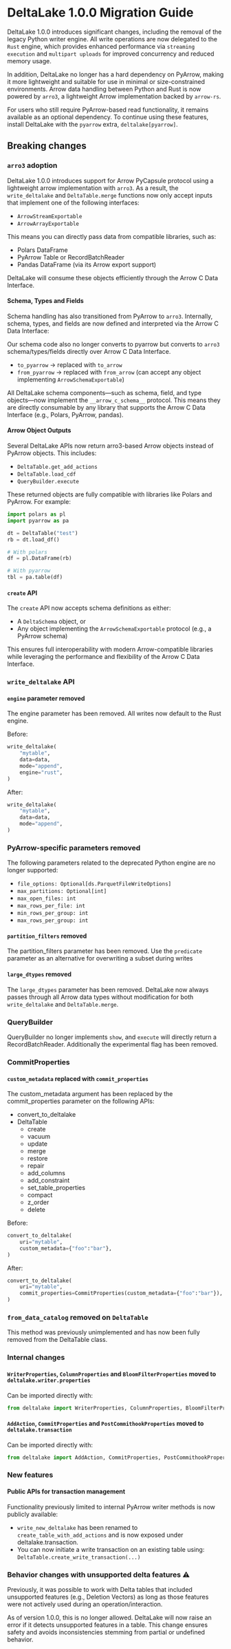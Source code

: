 # DeltaLake 1.0.0 Migration Guide

DeltaLake 1.0.0 introduces significant changes, including the removal of the legacy Python writer engine. All write operations are now delegated to the `Rust` engine, which provides enhanced performance via `streaming execution` and `multipart uploads` for improved concurrency and reduced memory usage.

In addition, DeltaLake no longer has a hard dependency on PyArrow, making it more lightweight and suitable for use in minimal or size-constrained environments. Arrow data handling between Python and Rust is now powered by `arro3`, a lightweight Arrow implementation backed by `arrow-rs`.

For users who still require PyArrow-based read functionality, it remains available as an optional dependency. To continue using these features, install DeltaLake with the `pyarrow` extra, `deltalake[pyarrow]`.

## Breaking changes

### `arro3` adoption

DeltaLake 1.0.0 introduces support for Arrow PyCapsule protocol using a lightweight arrow implementation with `arro3`. As a result, the `write_deltalake` and `DeltaTable.merge` functions now only accept inputs that implement one of the following interfaces:

- `ArrowStreamExportable`
- `ArrowArrayExportable`

This means you can directly pass data from compatible libraries, such as:

- Polars DataFrame
- PyArrow Table or RecordBatchReader
- Pandas DataFrame (via its Arrow export support)

DeltaLake will consume these objects efficiently through the Arrow C Data Interface.

#### Schema, Types and Fields

Schema handling has also transitioned from PyArrow to `arro3`. Internally, schema, types, and fields are now defined and interpreted via the Arrow C Data Interface:

Our schema code also no longer converts to pyarrow but converts to `arro3` schema/types/fields directly over Arrow C Data Interface.

- `to_pyarrow` → replaced with `to_arrow`
- `from_pyarrow` -> replaced with `from_arrow` (can accept any object implementing `ArrowSchemaExportable`)

All DeltaLake schema components—such as schema, field, and type objects—now implement the `__arrow_c_schema__` protocol. This means they are directly consumable by any library that supports the Arrow C Data Interface (e.g., Polars, PyArrow, pandas).

#### Arrow Object Outputs

Several DeltaLake APIs now return arro3-based Arrow objects instead of PyArrow objects. This includes:

- `DeltaTable.get_add_actions`
- `DeltaTable.load_cdf`
- `QueryBuilder.execute`

These returned objects are fully compatible with libraries like Polars and PyArrow. For example:

```python
import polars as pl
import pyarrow as pa

dt = DeltaTable("test")
rb = dt.load_df()

# With polars
df = pl.DataFrame(rb)

# With pyarrow
tbl = pa.table(df)
```

#### `create` API

The `create` API now accepts schema definitions as either:

- A `DeltaSchema` object, or
- Any object implementing the `ArrowSchemaExportable` protocol (e.g., a PyArrow schema)

This ensures full interoperability with modern Arrow-compatible libraries while leveraging the performance and flexibility of the Arrow C Data Interface.


### `write_deltalake` API

#### `engine` parameter removed

The engine parameter has been removed. All writes now default to the Rust engine.

Before:

```python
write_deltalake(
    "mytable",
    data=data,
    mode="append",
    engine="rust",
)
```

After:

```python
write_deltalake(
    "mytable",
    data=data,
    mode="append",
)
```

### PyArrow-specific parameters removed

The following parameters related to the deprecated Python engine are no longer supported:

- `file_options: Optional[ds.ParquetFileWriteOptions]`
- `max_partitions: Optional[int]`
- `max_open_files: int`
- `max_rows_per_file: int`
- `min_rows_per_group: int`
- `max_rows_per_group: int`

#### `partition_filters` removed

The partition_filters parameter has been removed. Use the `predicate` parameter as an alternative for overwriting a subset during writes

#### `large_dtypes` removed

The `large_dtypes` parameter has been removed. DeltaLake now always passes through all Arrow data types without modification for both `write_deltalake` and `DeltaTable.merge`.

### QueryBuilder

QueryBuilder no longer implements `show`, and `execute` will directly return a RecordBatchReader. Additionally the experimental flag has been removed.

### CommitProperties

#### `custom_metadata` replaced with `commit_properties`

The custom_metadata argument has been replaced by the commit_properties parameter on the following APIs:

- convert_to_deltalake
- DeltaTable
  - create
  - vacuum
  - update
  - merge
  - restore
  - repair
  - add_columns
  - add_constraint
  - set_table_properties
  - compact
  - z_order
  - delete

Before:

```python
convert_to_deltalake(
    uri="mytable",
    custom_metadata={"foo":"bar"},
)
```

After:

```python
convert_to_deltalake(
    uri="mytable",
    commit_properties=CommitProperties(custom_metadata={"foo":"bar"}),
)
```

### `from_data_catalog` removed on `DeltaTable`

This method was previously unimplemented and has now been fully removed from the DeltaTable class.

### Internal changes

#### `WriterProperties`, `ColumnProperties` and `BloomFilterProperties` moved to `deltalake.writer.properties`

Can be imported directly with:

```python
from deltalake import WriterProperties, ColumnProperties, BloomFilterProperties
```

#### `AddAction`, `CommitProperties` and `PostCommithookProperties` moved to `deltalake.transaction`

Can be imported directly with:

```python
from deltalake import AddAction, CommitProperties, PostCommithookProperties
```

### New features

#### Public APIs for transaction management

Functionality previously limited to internal PyArrow writer methods is now publicly available:

- `write_new_deltalake` has been renamed to `create_table_with_add_actions` and is now exposed under deltalake.transaction.
- You can now initiate a write transaction on an existing table using: `DeltaTable.create_write_transaction(...)`

### Behavior changes with unsupported delta features ⚠️

Previously, it was possible to work with Delta tables that included unsupported features (e.g., Deletion Vectors) as long as those features were not actively used during an operation/interaction.

As of version 1.0.0, this is no longer allowed. DeltaLake will now raise an error if it detects unsupported features in a table. This change ensures safety and avoids inconsistencies stemming from partial or undefined behavior.
